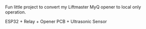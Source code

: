 Fun little project to convert my Liftmaster MyQ opener to local only operation.

ESP32 + Relay + Opener PCB + Ultrasonic Sensor
